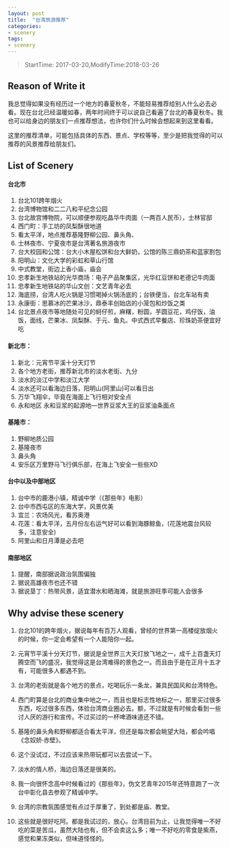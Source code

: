 ```yaml
---
layout: post
title:  "台湾旅游推荐"
categories:
- scenery
tags:
- scenery
---
```


> StartTime: 2017-03-20,ModifyTime:2018-03-26

<!---more--->

## Reason of Write it
我总觉得如果没有经历过一个地方的春夏秋冬，不能轻易推荐给别人什么必去必看。现在台北已经温暖如春，两年时间终于可以说自己看遍了台北的春夏秋冬。我也可以给身边的朋友们一点推荐想法，也许你们什么时候会想起来到这里看看。

这里的推荐清单，可能包括具体的东西、景点、学校等等，至少是把我觉得的可以推荐的风景推荐给朋友们。

## List of Scenery
#### 台北市
1. 台北101跨年烟火
2. 台湾博物馆和二二八和平纪念公园
3. 台北故宫博物院，可以顺便参观吃晶华牛肉面（一两百人民币），士林官邸
4. 西门町：手工坊的凤梨酥很地道
5. 看太平洋，地点推荐基隆野柳公园、鼻头角、
6. 士林夜市、宁夏夜市是台湾著名旅游夜市
7. 台大校园和公馆：台大小木屋松饼和台大鲜奶，公馆的陈三鼎奶茶和蓝家割包
8. 阳明山：文化大学的彩虹和草山行馆
9. 中式教堂，街边上香小庙，庙会
10. 忠孝新生地铁站的光华商场：电子产品聚集区，光华红豆饼和老德记牛肉面
11. 忠孝新生地铁站的华山文创：文艺青年必去
12. 海底捞，台湾人吃火锅是习惯喝掉火锅汤底的；台铁便当，台北车站有卖
13. 永康街：思慕冰的芒果冰沙，鼎泰丰创始店的小笼包和炒饭之类
14. 台北景点夜市等地随处可见的蚵仔煎，麻糬，粉圆，芋圆豆花，鸡仔饭，油饭，面线，芒果冰、凤梨酥、于元、鱼丸、中式西式早餐店、珍珠奶茶便宜好吃

#### 新北市：
1. 新北：元宵节平溪十分天灯节
2. 各个地方老街，推荐新北市的淡水老街、九分
3. 淡水的淡江中学和淡江大学
4. 淡水还可以看海边日落，阳明山(阿里山)可以看日出
5. 万华飞翔伞，毕竟在海面上飞行相对安全点
6. 永和地区 永和豆浆的起源地—世界豆浆大王的豆浆油条面点

#### 基隆市：
1. 野柳地质公园
2. 基隆夜市
3. 鼻头角
4. 安乐区万里野马飞行俱乐部，在海上飞安全一些些XD

#### 台中以及中部地区
1. 台中市的鹿港小镇，精诚中学（《那些年》电影）
2. 台中市西屯区的东海大学，风景优美
3. 宜兰：农场风光，看苏奥港
4. 花莲：看太平洋，五月份左右运气好可以看到海豚鲸鱼，(花莲地震台风较多，注意安全)
5. 阿里山和日月潭是必去吧

#### 南部地区
1. 提醒，南部据说政治氛围偏独
2. 据说高雄夜市也还不错
3. 据说垦丁：热带风景，适宜潜水和晒海滩，就是旅游旺季可能人会很多


## Why advise these scenery
1. 台北101的跨年烟火，据说每年有百万人观看，曾经的世界第一高楼绽放烟火的时候，你一定会希望有一个人能陪你一起。

2. 元宵节平溪十分天灯节，据说是全世界三大天灯放飞地之一，成千上百盏天灯腾空而飞的盛况，我觉得这是台湾难得的景色之一。而且由于是在正月十五才有，可能很多人都遇不到。

3. 台湾的老街就是各个地方的景点，吃喝玩乐一条龙，兼具民国风和台湾特色。
4. 西门町算是台北的商业集中地之一，而且也是标志性地标之一，那里买过很多东西，吃过很多东西，体验台湾商业圈必去。额，不过就是有时候会看到一些讨人厌的游行和宣传。不过买过的一杯啤酒味道还不错。

5. 基隆的鼻头角和野柳都适合看太平洋，但还是每次都会眺望大陆，都会吟唱《念奴娇·赤壁》。

6. 这个没试过，不过应该来热带玩都可以去尝试一下。

7. 淡水的情人桥，海边日落还是很美的。

8. 我一向很怀念高中时候看过的《那些年》，伪文艺青年2015年还特意跑了一次台中彰化县去参观了精诚中学。

9. 台湾的宗教氛围感觉有点过于厚重了，到处都是庙、教堂。

10. 这些就是很好吃阿。都是我试过的，放心。台湾目前为止，让我觉得唯一不好吃的菜是苦瓜，虽然大陆也有，但不会卖这么多；唯一不好吃的零食是紫燕，感觉和果冻类似，但味道怪怪的。
